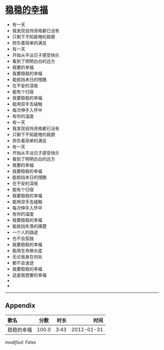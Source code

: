 # [稳稳的幸福](https://music.163.com/song?id=25730757)

* 有一天
* 我发现自怜资格都已没有
* 只剩下不知疲倦的肩膀
* 担负着简单的满足
* 有一天
* 开始从平淡日子感受快乐
* 看到了明明白白的远方
* 我要的幸福
* 我要稳稳的幸福
* 能抵挡末日的残酷
* 在不安的深夜
* 能有个归宿
* 我要稳稳的幸福
* 能用双手去碰触
* 每次伸手入怀中
* 有你的温度
* 有一天
* 我发现自怜资格都已没有
* 只剩下不知疲倦的肩膀
* 担负着简单的满足
* 有一天
* 开始从平淡日子感受快乐
* 看到了明明白白的远方
* 我要的幸福
* 我要稳稳的幸福
* 能抵挡末日的残酷
* 在不安的深夜
* 能有个归宿
* 我要稳稳的幸福
* 能用双手去碰触
* 每次伸手入怀中
* 有你的温度
* 我要稳稳的幸福
* 能抵挡失落的痛楚
* 一个人的路途
* 也不会孤独
* 我要稳稳的幸福
* 能用生命做长度
* 无论我身在何处
* 都不会迷途
* 我要稳稳的幸福
* 这是我想要的幸福
* 
* 


---

## Appendix

|歌名|分数|时长|时间|
|:---|:---:|---:|---:|
|稳稳的幸福|100.0|3:43|2012-01-31

*modified: False*